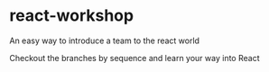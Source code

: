 # react-workshop

An easy way to introduce a team to the react world

Checkout the branches by sequence and learn your way into React
